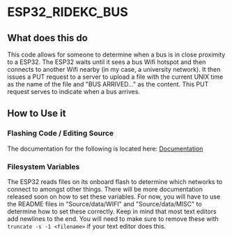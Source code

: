 # ESP32_RIDEKC_BUS

## What does this do

This code allows for someone to determine when a bus is in close proximity to a ESP32. The ESP32 waits until it sees a bus Wifi hotspot and then connects to another Wifi nearby (in my case, a university network). It then issues a PUT request to a server to upload a file with the current UNIX time as the name of the file and "BUS ARRIVED..." as the content. This PUT request serves to indicate when a bus arrives.

## How to Use it

### Flashing Code / Editing Source

The documentation for the following is located here: [Documentation](FLASHING_CODE_README.md)

### Filesystem Variables

The ESP32 reads files on its onboard flash to determine which networks to connect to amongst other things. There will be more documentation released soon on how to set these variables. For now, you will have to use the README files in "Source/data/WIFI" and "Source/data/MISC" to determine how to set these correctly. Keep in mind that most text editors add newlines to the end. You will need to make sure to remove these with `truncate -s -1 <filename>` if your text editor does this.

